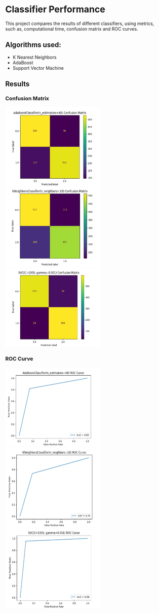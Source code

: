 # Classifier Performance

This project compares the results of different classifiers, using metrics, such as, computational time, confusion matrix and ROC curves.

## Algorithms used:
- K Nearest Neighbors
- AdaBoost
- Support Vector Machine

## Results

### Confusion Matrix

<img src="images/cm_adaboost.png" alt="adaboost confusion matrix" width="300" height="250"/>

<img src="images/cm_knn.PNG" alt="knn confusion matrix" width="300" height="250"/>

<img src="images/cm_svm.PNG" alt="svm confusion matrix" width="300" height="250"/>

### ROC Curve

<img src="images/adaboost_roc.PNG" alt="adaboost ROC Curve" width="300" height="250"/>

<img src="images/knn_roc.PNG" alt="knn ROC curve" width="300" height="250"/>

<img src="images/svm_roc.PNG" alt="svm ROC curve" width="300" height="250"/>

